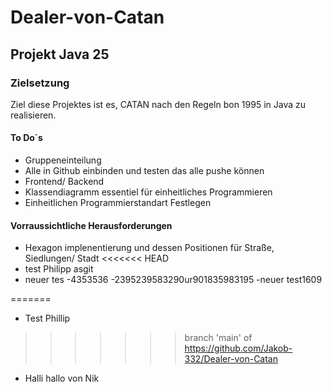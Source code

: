# Dealer-von-Catan

## Projekt Java 25

### Zielsetzung

Ziel diese Projektes ist es, CATAN nach den Regeln bon 1995 in Java zu realisieren.

#### To Do´s

- Gruppeneinteilung
- Alle in Github einbinden und testen das alle pushe können
- Frontend/ Backend
- Klassendiagramm essentiel für einheitliches Programmieren
- Einheitlichen Programmierstandart Festlegen

#### Vorraussichtliche Herausforderungen

- Hexagon implenentierung und dessen Positionen für Straße, Siedlungen/ Stadt
<<<<<<< HEAD
- test Philipp asgit
- neuer tes
  -4353536
  -2395239583290ur901835983195
  -neuer test1609

=======

- Test Phillip

>>>>>>> branch 'main' of <https://github.com/Jakob-332/Dealer-von-Catan>

- Halli hallo von Nik
